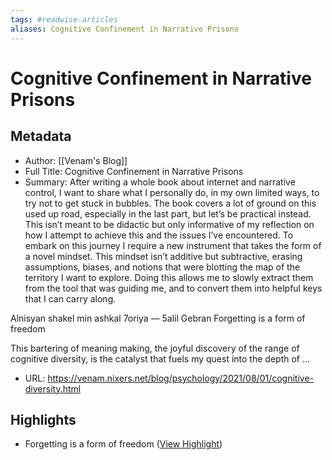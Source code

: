 ```yaml
---
tags: #readwise-articles
aliases: Cognitive Confinement in Narrative Prisons
---
```

# Cognitive Confinement in Narrative Prisons

## Metadata
- Author: [[Venam's Blog]]
- Full Title: Cognitive Confinement in Narrative Prisons
- Summary: 
After writing a whole book about internet and narrative
control,
I want to share what I personally do, in my own limited ways, to try not
to get stuck in bubbles. The book covers a lot of ground on this used up
road, especially in the last part, but let’s be practical instead. This
isn’t meant to be didactic but only informative of my reflection on how
I attempt to achieve this and the issues I’ve encountered.
To embark on this journey I require a new instrument that takes the
form of a novel mindset. This mindset isn’t additive but subtractive,
erasing assumptions, biases, and notions that were blotting the map of
the territory I want to explore.
Doing this allows me to slowly extract them from the tool that was
guiding me, and to convert them into helpful keys that I can carry along.

Alnisyan shakel min ashkal 7oriya — 5alil Gebran
Forgetting is a form of freedom

This bartering of meaning making, the joyful discovery of the range of
cognitive diversity, is the catalyst that fuels my quest into the depth
of ...
- URL: https://venam.nixers.net/blog/psychology/2021/08/01/cognitive-diversity.html

## Highlights
- Forgetting is a form of freedom ([View Highlight](https://read.readwise.io/read/01h4yybt9p0skwqwrvghzxsbrh))
